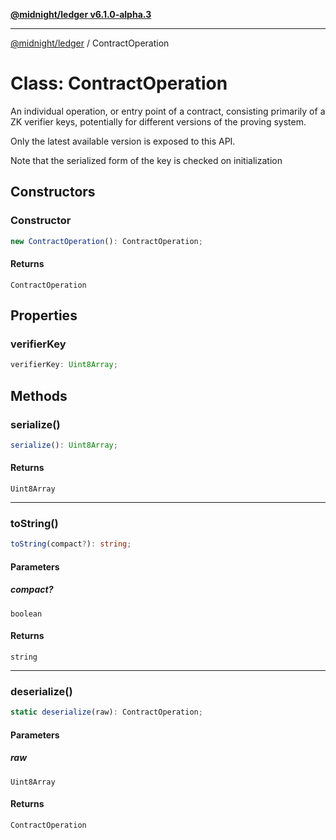 [**@midnight/ledger v6.1.0-alpha.3**](../README.md)

***

[@midnight/ledger](../globals.md) / ContractOperation

# Class: ContractOperation

An individual operation, or entry point of a contract, consisting primarily
of a ZK verifier keys, potentially for different versions of the proving
system.

Only the latest available version is exposed to this API.

Note that the serialized form of the key is checked on initialization

## Constructors

### Constructor

```ts
new ContractOperation(): ContractOperation;
```

#### Returns

`ContractOperation`

## Properties

### verifierKey

```ts
verifierKey: Uint8Array;
```

## Methods

### serialize()

```ts
serialize(): Uint8Array;
```

#### Returns

`Uint8Array`

***

### toString()

```ts
toString(compact?): string;
```

#### Parameters

##### compact?

`boolean`

#### Returns

`string`

***

### deserialize()

```ts
static deserialize(raw): ContractOperation;
```

#### Parameters

##### raw

`Uint8Array`

#### Returns

`ContractOperation`

